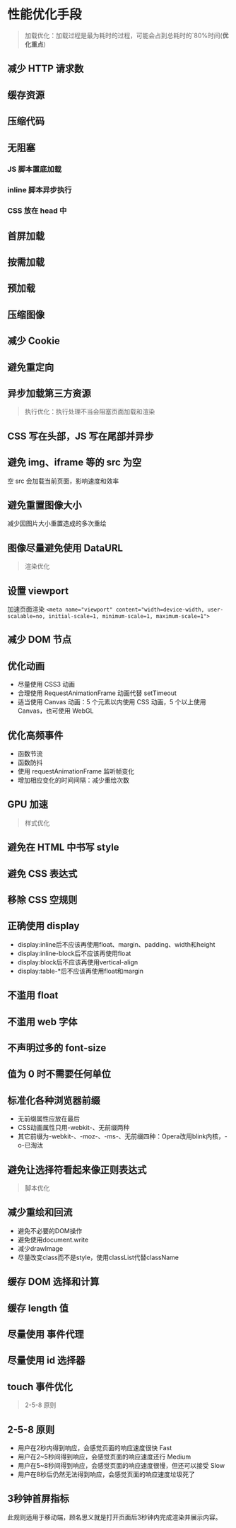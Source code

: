 # 性能优化手段

> 加载优化：加载过程是最为耗时的过程，可能会占到总耗时的`80%时间(**优化重点**)

## 减少 HTTP 请求数

## 缓存资源

## 压缩代码

## 无阻塞

### JS 脚本置底加载

### inline 脚本异步执行

### CSS 放在 head 中

## 首屏加载

## 按需加载

## 预加载

## 压缩图像

## 减少 Cookie

## 避免重定向

## 异步加载第三方资源

> 执行优化：执行处理不当会阻塞页面加载和渲染

## CSS 写在头部，JS 写在尾部并异步

## 避免 img、iframe 等的 src 为空
空 src 会加载当前页面，影响速度和效率

## 避免重置图像大小
减少因图片大小重置造成的多次重绘

## 图像尽量避免使用 DataURL

> 渲染优化

## 设置 viewport
加速页面渲染
`<meta name="viewport" content="width=device-width, user-scalable=no, initial-scale=1, minimum-scale=1, maximum-scale=1">`

## 减少 DOM 节点

## 优化动画
- 尽量使用 CSS3 动画
- 合理使用 RequestAnimationFrame 动画代替 setTimeout
- 适当使用 Canvas 动画：5 个元素以内使用 CSS 动画，5 个以上使用 Canvas，也可使用 WebGL

## 优化高频事件
- 函数节流
- 函数防抖
- 使用 requestAnimationFrame 监听帧变化
- 增加相应变化的时间间隔：减少重绘次数

## GPU 加速

> 样式优化

## 避免在 HTML 中书写 style

## 避免 CSS 表达式

## 移除 CSS 空规则

## 正确使用 display
- display:inline后不应该再使用float、margin、padding、width和height
- display:inline-block后不应该再使用float
- display:block后不应该再使用vertical-align
- display:table-*后不应该再使用float和margin

## 不滥用 float

## 不滥用 web 字体

## 不声明过多的 font-size

## 值为 0 时不需要任何单位

## 标准化各种浏览器前缀
- 无前缀属性应放在最后
- CSS动画属性只用-webkit-、无前缀两种
- 其它前缀为-webkit-、-moz-、-ms-、无前缀四种：Opera改用blink内核，-o-已淘汰

## 避免让选择符看起来像正则表达式

> 脚本优化

## 减少重绘和回流
- 避免不必要的DOM操作
- 避免使用document.write
- 减少drawImage
- 尽量改变class而不是style，使用classList代替className

## 缓存 DOM 选择和计算

## 缓存 length 值

## 尽量使用 事件代理

## 尽量使用 id 选择器

## touch 事件优化

> 2-5-8 原则

## 2-5-8 原则
- 用户在2秒内得到响应，会感觉页面的响应速度很快 Fast
- 用户在2~5秒间得到响应，会感觉页面的响应速度还行 Medium
- 用户在5~8秒间得到响应，会感觉页面的响应速度很慢，但还可以接受 Slow
- 用户在8秒后仍然无法得到响应，会感觉页面的响应速度垃圾死了

## 3秒钟首屏指标
此规则适用于移动端，顾名思义就是打开页面后3秒钟内完成渲染并展示内容。

